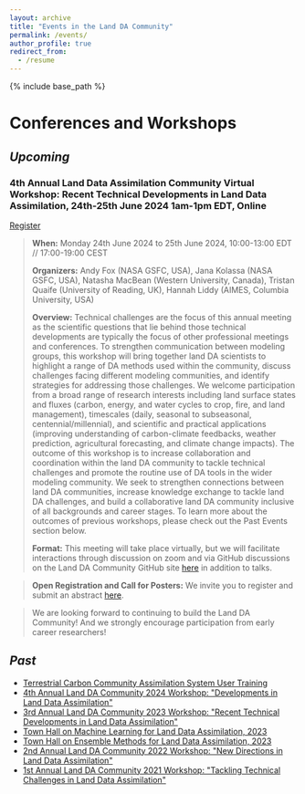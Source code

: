 ```yaml
---
layout: archive
title: "Events in the Land DA Community"
permalink: /events/
author_profile: true
redirect_from:
  - /resume
---
```


{% include base_path %}


Conferences and Workshops
======
## *Upcoming*

### 4th Annual Land Data Assimilation Community Virtual Workshop: Recent Technical Developments in Land Data Assimilation, 24th-25th June 2024 1am-1pm EDT, Online 
[Register](https://aimesproject.org/land_da_workshop_2024/)

>**When:** Monday 24th June 2024 to 25th June 2024, 10:00-13:00 EDT // 17:00-19:00 CEST
>
>**Organizers:** Andy Fox (NASA GSFC, USA), Jana Kolassa (NASA GSFC, USA), Natasha MacBean (Western University, Canada), Tristan Quaife (University of Reading, UK), Hannah Liddy (AIMES, Columbia University, USA)
>
>**Overview:** Technical challenges are the focus of this annual meeting as the scientific questions that lie behind those technical developments are typically the focus of other professional meetings and conferences. To strengthen communication between modeling groups, this workshop will bring together land DA scientists to highlight a range of DA methods used within the community, discuss challenges facing different modeling communities, and identify strategies for addressing those challenges. We welcome participation from a broad range of research interests including land surface states and fluxes (carbon, energy, and water cycles to crop, fire, and land management), timescales (daily, seasonal to subseasonal, centennial/millennial), and scientific and practical applications (improving understanding of carbon-climate feedbacks, weather prediction, agricultural forecasting, and climate change impacts). The outcome of this workshop is to increase collaboration and coordination within the land DA community to tackle technical challenges and promote the routine use of DA tools in the wider modeling community. We seek to strengthen connections between land DA communities, increase knowledge exchange to tackle land DA challenges, and build a collaborative land DA community inclusive of all backgrounds and career stages. To learn more about the outcomes of previous workshops, please check out the Past Events section below.
>
>**Format:** This meeting will take place virtually, but we will facilitate interactions through discussion on zoom and via GitHub discussions on the Land DA Community GitHub site [here](https://github.com/land-da-community/2024-developments-in-land-DA-workshop/discussions) in addition to talks. 
>

>**Open Registration and Call for Posters:** We invite you to register and submit an abstract [here](https://aimesproject.org/land_da_workshop_2024/). 
>

>We are looking forward to continuing to build the Land DA Community! And we strongly encourage participation from early career researchers!


## *Past*
- [Terrestrial Carbon Community Assimilation System User Training](https://tccas-study.inversion-lab.com/training.html)
- [4th Annual Land DA Community 2024 Workshop: "Developments in Land Data Assimilation"](https://aimesproject.org/land_da_workshop_2024/)
- [3rd Annual Land DA Community 2023 Workshop: "Recent Technical Developments in Land Data Assimilation"](https://aimesproject.org/lda_workshop_2023/)
- [Town Hall on Machine Learning for Land Data Assimilation, 2023](https://aimesproject.org/machine-learning-town-hall/) 
- [Town Hall on Ensemble Methods for Land Data Assimilation, 2023](https://aimesproject.org/ensembles-town-hall/) 
- [2nd Annual Land DA Community 2022 Workshop: "New Directions in Land Data Assimilation"](https://aimesproject.org/lda_workshop_2022/)
- [1st Annual Land DA Community 2021 Workshop: "Tackling Technical Challenges in Land Data Assimilation"](https://aimesproject.org/lda_workshop/)
